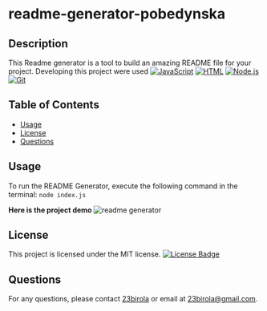 # readme-generator-pobedynska

## Description

This Readme generator is a tool to build an amazing README file for your project.
Developing this project were used [![JavaScript](https://img.shields.io/badge/JavaScript-ES6-yellow)](https://developer.mozilla.org/en-US/docs/Web/JavaScript)
[![HTML](https://img.shields.io/badge/HTML-5-orange)](https://developer.mozilla.org/en-US/docs/Web/HTML)
[![Node.js](https://img.shields.io/badge/Node.js-v14-green)](https://nodejs.org/)
[![Git](https://img.shields.io/badge/Git-v2.32-blue)](https://git-scm.com/)

## Table of Contents

- [Usage](#usage)
- [License](#license)
- [Questions](#questions)

## Usage

To run the README Generator, execute the following command in the terminal: `node index.js`

**Here is the project demo** ![readme generator](/video/demo.gif)

## License

This project is licensed under the MIT license. [![License Badge](https://img.shields.io/badge/License-MIT-blue.svg)](https://opensource.org/licenses/MIT)

## Questions

For any questions, please contact [23birola](https://github.com/23birola) or email at 23birola@gmail.com.
